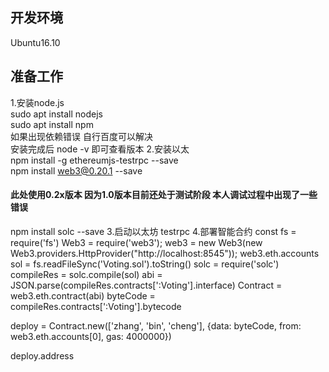 ## 开发环境
Ubuntu16.10
## 准备工作
1.安装node.js<br>
sudo apt install nodejs<br>
sudo apt install npm<br>
如果出现依赖错误 自行百度可以解决<br>
安装完成后 node -v 即可查看版本
2.安装以太<br>
npm install -g ethereumjs-testrpc --save<br>
npm install web3@0.20.1 --save<br>
#### 此处使用0.2x版本 因为1.0版本目前还处于测试阶段 本人调试过程中出现了一些错误
npm install solc --save
3.启动以太坊
testrpc
4.部署智能合约
const fs = require('fs')
Web3 = require('web3');
web3 = new Web3(new Web3.providers.HttpProvider("http://localhost:8545"));
web3.eth.accounts
sol = fs.readFileSync('Voting.sol').toString()
solc = require('solc')
compileRes = solc.compile(sol)
abi = JSON.parse(compileRes.contracts[':Voting'].interface)
Contract = web3.eth.contract(abi)
byteCode = compileRes.contracts[':Voting'].bytecode

deploy = Contract.new(['zhang', 'bin', 'cheng'], {data: byteCode, from: web3.eth.accounts[0], gas: 4000000})

deploy.address



